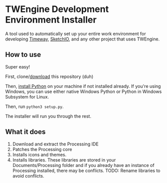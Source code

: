 # TWEngine Development Environment Installer

A tool used to automatically set up your entire work environment for developing [Timeway](https://github.com/TeoJT/Timeway), [SketchIO](https://github.com/TeoJT/Sketchio), and any other project that uses TWEngine.

## How to use

Super easy!

First, clone/[download](https://github.com/TeoJT/twengine-dev-environment-setup/releases/download/1.0/twengine-dev-environment-setup.zip) this repository (duh)

Then, [install Python](https://www.python.org/downloads/) on your machine if not installed already. If you're using Windows, you can use either native Windows Python or Python in Windows Subsystem for Linux.

Then, run `python3 setup.py`.

The installer will run you through the rest.

## What it does

1. Download and extract the Processing IDE
2. Patches the Processing core
3. Installs icons and themes.
4. Installs libraries. These libraries are stored in your Documents/Processing folder and if you already have an instance of Processing installed, there may be conflicts. TODO: Rename libraries to avoid conflicts.
